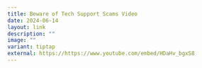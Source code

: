 ```yaml
---
title: Beware of Tech Support Scams Video
date: 2024-06-14
layout: link
description: ""
image: ""
variant: tiptap
external: https://https://www.youtube.com/embed/HDaHv_bgxS8
---
```


